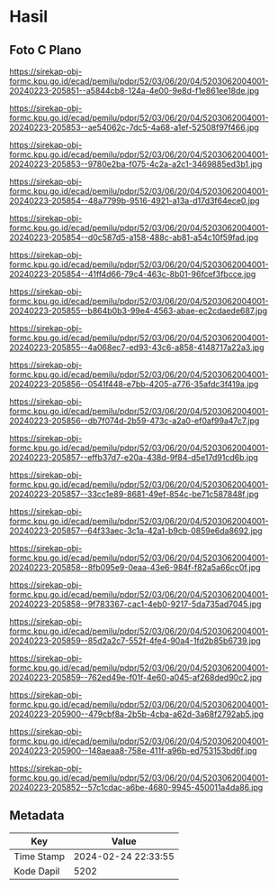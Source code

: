 # Hasil

## Foto C Plano

https://sirekap-obj-formc.kpu.go.id/ecad/pemilu/pdpr/52/03/06/20/04/5203062004001-20240223-205851--a5844cb8-124a-4e00-9e8d-f1e861ee18de.jpg

https://sirekap-obj-formc.kpu.go.id/ecad/pemilu/pdpr/52/03/06/20/04/5203062004001-20240223-205853--ae54062c-7dc5-4a68-a1ef-52508f97f466.jpg

https://sirekap-obj-formc.kpu.go.id/ecad/pemilu/pdpr/52/03/06/20/04/5203062004001-20240223-205853--9780e2ba-f075-4c2a-a2c1-3469885ed3b1.jpg

https://sirekap-obj-formc.kpu.go.id/ecad/pemilu/pdpr/52/03/06/20/04/5203062004001-20240223-205854--48a7799b-9516-4921-a13a-d17d3f64ece0.jpg

https://sirekap-obj-formc.kpu.go.id/ecad/pemilu/pdpr/52/03/06/20/04/5203062004001-20240223-205854--d0c587d5-a158-488c-ab81-a54c10f59fad.jpg

https://sirekap-obj-formc.kpu.go.id/ecad/pemilu/pdpr/52/03/06/20/04/5203062004001-20240223-205854--41ff4d66-79c4-463c-8b01-96fcef3fbcce.jpg

https://sirekap-obj-formc.kpu.go.id/ecad/pemilu/pdpr/52/03/06/20/04/5203062004001-20240223-205855--b864b0b3-99e4-4563-abae-ec2cdaede687.jpg

https://sirekap-obj-formc.kpu.go.id/ecad/pemilu/pdpr/52/03/06/20/04/5203062004001-20240223-205855--4a068ec7-ed93-43c6-a858-4148717a22a3.jpg

https://sirekap-obj-formc.kpu.go.id/ecad/pemilu/pdpr/52/03/06/20/04/5203062004001-20240223-205856--0541f448-e7bb-4205-a776-35afdc3f419a.jpg

https://sirekap-obj-formc.kpu.go.id/ecad/pemilu/pdpr/52/03/06/20/04/5203062004001-20240223-205856--db7f074d-2b59-473c-a2a0-ef0af99a47c7.jpg

https://sirekap-obj-formc.kpu.go.id/ecad/pemilu/pdpr/52/03/06/20/04/5203062004001-20240223-205857--effb37d7-e20a-438d-9f84-d5e17d91cd6b.jpg

https://sirekap-obj-formc.kpu.go.id/ecad/pemilu/pdpr/52/03/06/20/04/5203062004001-20240223-205857--33cc1e89-8681-49ef-854c-be71c587848f.jpg

https://sirekap-obj-formc.kpu.go.id/ecad/pemilu/pdpr/52/03/06/20/04/5203062004001-20240223-205857--64f33aec-3c1a-42a1-b9cb-0859e6da8692.jpg

https://sirekap-obj-formc.kpu.go.id/ecad/pemilu/pdpr/52/03/06/20/04/5203062004001-20240223-205858--8fb095e9-0eaa-43e6-984f-f82a5a66cc0f.jpg

https://sirekap-obj-formc.kpu.go.id/ecad/pemilu/pdpr/52/03/06/20/04/5203062004001-20240223-205858--9f783367-cac1-4eb0-9217-5da735ad7045.jpg

https://sirekap-obj-formc.kpu.go.id/ecad/pemilu/pdpr/52/03/06/20/04/5203062004001-20240223-205859--85d2a2c7-552f-4fe4-90a4-1fd2b85b6739.jpg

https://sirekap-obj-formc.kpu.go.id/ecad/pemilu/pdpr/52/03/06/20/04/5203062004001-20240223-205859--762ed49e-f01f-4e60-a045-af268ded90c2.jpg

https://sirekap-obj-formc.kpu.go.id/ecad/pemilu/pdpr/52/03/06/20/04/5203062004001-20240223-205900--479cbf8a-2b5b-4cba-a62d-3a68f2792ab5.jpg

https://sirekap-obj-formc.kpu.go.id/ecad/pemilu/pdpr/52/03/06/20/04/5203062004001-20240223-205900--148aeaa8-758e-411f-a96b-ed753153bd6f.jpg

https://sirekap-obj-formc.kpu.go.id/ecad/pemilu/pdpr/52/03/06/20/04/5203062004001-20240223-205852--57c1cdac-a6be-4680-9945-450011a4da86.jpg


## Metadata

| Key        | Value               |
| ---------- | ------------------- |
| Time Stamp | 2024-02-24 22:33:55 |
| Kode Dapil | 5202                |



